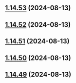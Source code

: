 ## [1.14.53](https://github.com/msobiecki/algorithm/compare/v1.14.52...v1.14.53) (2024-08-13)



## [1.14.52](https://github.com/msobiecki/algorithm/compare/v1.14.51...v1.14.52) (2024-08-13)



## [1.14.51](https://github.com/msobiecki/algorithm/compare/v1.14.50...v1.14.51) (2024-08-13)



## [1.14.50](https://github.com/msobiecki/algorithm/compare/v1.14.49...v1.14.50) (2024-08-13)



## [1.14.49](https://github.com/msobiecki/algorithm/compare/v1.14.48...v1.14.49) (2024-08-13)



